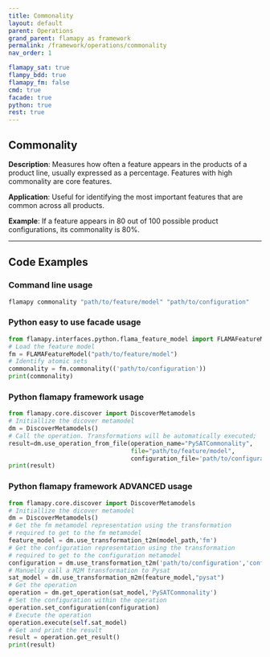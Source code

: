 ```yaml
---
title: Commonality
layout: default
parent: Operations
grand_parent: flamapy as framework
permalink: /framework/operations/commonality
nav_order: 1

flamapy_sat: true
flampy_bdd: true
flamapy_fm: false
cmd: true
facade: true
python: true
rest: true
---
```


## Commonality
**Description**: 
Measures how often a feature appears in the products of a product line, usually expressed as a percentage. Features with high commonality are core features.

**Application**: 
Useful for identifying the most important features that are common across all products.

**Example**: If a feature appears in 80 out of 100 possible product configurations, its commonality is 80%.

---
## Code Examples

### Command line usage
```bash
flamapy commonality "path/to/feature/model" "path/to/configuration"
```

### Python easy to use facade usage
```python
from flamapy.interfaces.python.flama_feature_model import FLAMAFeatureModel
# Load the feature model
fm = FLAMAFeatureModel("path/to/feature/model")
# Identify atomic sets
commonality = fm.commonality(('path/to/configuration'))
print(commonality)
```

### Python flamapy framework usage
```python
from flamapy.core.discover import DiscoverMetamodels
# Initiallize the dicover metamodel
dm = DiscoverMetamodels()
# Call the operation. Transformations will be automatically executed; 
result=dm.use_operation_from_file(operation_name="PySATCommonality",
                                  file="path/to/feature/model", 
                                  configuration_file='path/to/configuration')
print(result)
```
### Python flamapy framework **ADVANCED** usage
```python
from flamapy.core.discover import DiscoverMetamodels
# Initiallize the dicover metamodel
dm = DiscoverMetamodels()
# Get the fm metamodel representation using the transformation 
# required to get to the fm metamodel
feature_model = dm.use_transformation_t2m(model_path,'fm') 
# Get the configuration representation using the transformation 
# required to get to the configuration metamodel
configuration = dm.use_transformation_t2m('path/to/configuration','configuration')
# Manuelly call a M2M transformation to Pysat
sat_model = dm.use_transformation_m2m(feature_model,"pysat")
# Get the operation
operation = dm.get_operation(sat_model,'PySATCommonality')
# Set the configuration within the operation
operation.set_configuration(configuration)
# Execute the operation
operation.execute(self.sat_model)
# Get and print the result
result = operation.get_result()
print(result)
```